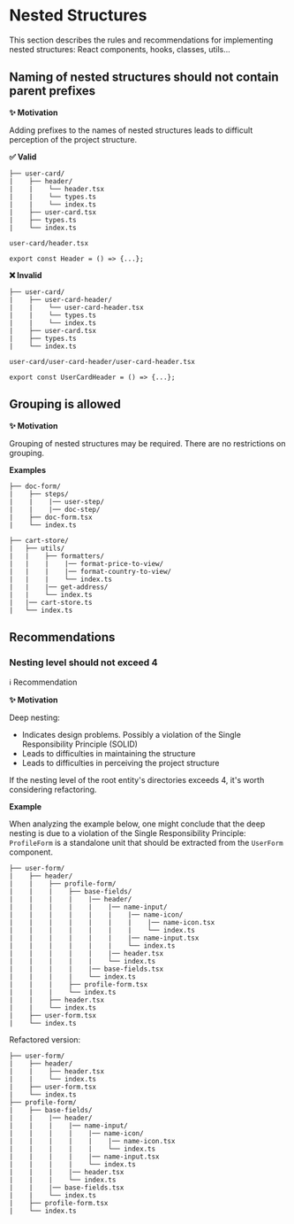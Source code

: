 # Nested Structures

This section describes the rules and recommendations for implementing nested structures: React components, hooks, classes, utils...

## Naming of nested structures should not contain parent prefixes

**✨ Motivation**

Adding prefixes to the names of nested structures leads to difficult perception of the project structure.

**✅ Valid**

```
├── user-card/
|    ├── header/
|    |    └── header.tsx
|    |    └── types.ts
|    |    └── index.ts
|    ├── user-card.tsx
|    ├── types.ts
|    └── index.ts
```

```user-card/header.tsx```

```tsx
export const Header = () => {...};
```

**❌ Invalid**

```
├── user-card/
|    ├── user-card-header/
|    |    └── user-card-header.tsx
|    |    └── types.ts
|    |    └── index.ts
|    ├── user-card.tsx
|    ├── types.ts
|    └── index.ts
```

```user-card/user-card-header/user-card-header.tsx```

```tsx
export const UserCardHeader = () => {...};
```

## Grouping is allowed

**✨ Motivation**

Grouping of nested structures may be required.
There are no restrictions on grouping.

**Examples**

```
├── doc-form/
|    ├── steps/
|    |    |── user-step/
|    |    |── doc-step/
|    ├── doc-form.tsx
|    └── index.ts
```

```
├── cart-store/
|   ├── utils/
|   |    ├── formatters/
|   |    |    |── format-price-to-view/
|   |    |    |── format-country-to-view/
|   |    |    └── index.ts
|   |    |── get-address/
|   |    └── index.ts
|   |── cart-store.ts
|   └── index.ts
```

## Recommendations

### Nesting level should not exceed 4

ℹ️ Recommendation

**✨ Motivation**

Deep nesting:

- Indicates design problems. Possibly a violation of the Single Responsibility Principle (SOLID)
- Leads to difficulties in maintaining the structure
- Leads to difficulties in perceiving the project structure

If the nesting level of the root entity's directories exceeds 4, it's worth considering refactoring.

**Example**

When analyzing the example below, one might conclude that the deep nesting is due to a violation of the Single Responsibility Principle:
```ProfileForm``` is a standalone unit that should be extracted from the ```UserForm``` component.

```
├── user-form/
|    ├── header/
|    |    ├── profile-form/
|    |    |    ├── base-fields/
|    |    |    |    |── header/
|    |    |    |    |    |── name-input/
|    |    |    |    |    |    |── name-icon/
|    |    |    |    |    |    |    |── name-icon.tsx
|    |    |    |    |    |    |    └── index.ts
|    |    |    |    |    |    |── name-input.tsx
|    |    |    |    |    |    └── index.ts
|    |    |    |    |    |── header.tsx
|    |    |    |    |    └── index.ts
|    |    |    |    |── base-fields.tsx
|    |    |    |    └── index.ts
|    |    |    ├── profile-form.tsx
|    |    |    └── index.ts
|    |    ├── header.tsx
|    |    └── index.ts
|    ├── user-form.tsx
|    └── index.ts
```

Refactored version:

```
├── user-form/
|    ├── header/
|    |    ├── header.tsx
|    |    └── index.ts
|    ├── user-form.tsx
|    └── index.ts
├── profile-form/
|    ├── base-fields/
|    |    |── header/
|    |    |    |── name-input/
|    |    |    |    |── name-icon/
|    |    |    |    |    |── name-icon.tsx
|    |    |    |    |    └── index.ts
|    |    |    |    |── name-input.tsx
|    |    |    |    └── index.ts
|    |    |    |── header.tsx
|    |    |    └── index.ts
|    |    |── base-fields.tsx
|    |    └── index.ts
|    ├── profile-form.tsx
|    └── index.ts
```
